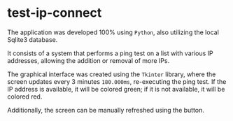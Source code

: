# test-ip-connect

The application was developed 100% using `Python`, also utilizing the local Sqlite3 database.

It consists of a system that performs a ping test on a list with various IP addresses, allowing the addition or removal of more IPs.

The graphical interface was created using the `Tkinter` library, where the screen updates every 3 minutes `180.000ms`, re-executing the ping test. If the IP address is available, it will be colored green; if it is not available, it will be colored red.

Additionally, the screen can be manually refreshed using the button.
